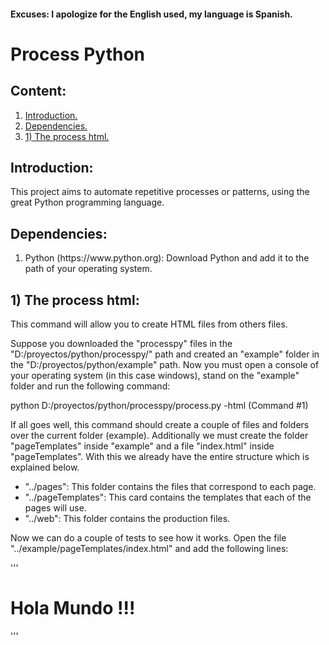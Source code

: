 <h4>Excuses: I apologize for the English used, my language is Spanish.</h4>

<h1>Process Python</h1>

<h2>Content:</h2>

<ol>
	<li><a href="#Introduction">Introduction.</a></li>
	<li><a href="#Dependencies">Dependencies.</a></li>
	<li><a href="#ProcessHtml">1) The process html.</a></li>
</ol>

<h2 id="Introduction">Introduction:</h2>

<p>This project aims to automate repetitive processes or patterns, using the great Python programming language.</p>

<h2 id="Dependencies">Dependencies:</h2>

<ol>
	<li>Python (https://www.python.org): Download Python and add it to the path of your operating system.</li>
</ol>

<h2 id="ProcessHtml">1) The process html:</h2>

<p>This command will allow you to create HTML files from others files.</p>

<p>Suppose you downloaded the "processpy" files in the "D:/proyectos/python/processpy/" path and created an "example" folder in the "D:/proyectos/python/example" path. Now you must open a console of your operating system (in this case windows), stand on the "example" folder and run the following command:</p>

<p>python D:/proyectos/python/processpy/process.py -html (Command #1)</p>

<p>If all goes well, this command should create a couple of files and folders over the current folder (example). Additionally we must create the folder "pageTemplates" inside "example" and a file "index.html" inside "pageTemplates". With this we already have the entire structure which is explained below.</p>

<ul>
	<li>"../pages": This folder contains the files that correspond to each page.</li>
	<li>"../pageTemplates": This card contains the templates that each of the pages will use.</li>
	<li>"../web": This folder contains the production files.</li>
</ul>

<p>Now we can do a couple of tests to see how it works. Open the file "../example/pageTemplates/index.html" and add the following lines:</p>

'''
<!DOCTYPE html>
<html>
	<head>
		<title>Hola Mundo !!!</title>
	</head>
	<body>
		<h1>Hola Mundo !!!</h1>
	</body>
</html>
'''